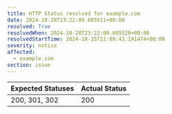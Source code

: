 ```yaml
---
title: HTTP Status resolved for example.com
date: 2024-10-28T23:22:09.605511+00:00
resolved: True
resolvedWhen: 2024-10-28T23:22:09.605520+00:00
resolvedStartTime: 2024-10-25T21:09:43.191474+00:00
severity: notice
affected:
  - example.com
section: issue
---
```


| Expected Statuses | Actual Status  |
|-------------------|----------------|
| 200, 301, 302 | 200 |
